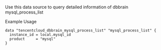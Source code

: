 Use this data source to query detailed information of dbbrain mysql_process_list

Example Usage

```hcl
data "tencentcloud_dbbrain_mysql_process_list" "mysql_process_list" {
  instance_id = local.mysql_id
  product     = "mysql"
}
```